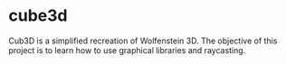 # cube3d
Cub3D is a simplified recreation of Wolfenstein 3D. The objective of this project is to learn how to use graphical libraries and raycasting.
